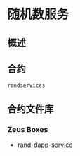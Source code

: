 随机数服务
==================

## 概述
## 合约

```randservices```

## 合约文件库

### Zeus Boxes
* [rand-dapp-service](https://github.com/liquidapps-io/zeus-sdk/tree/master/boxes/groups/services/rand-dapp-service)
